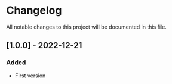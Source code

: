# Changelog

All notable changes to this project will be documented in this file.

## [1.0.0] - 2022-12-21

### Added

* First version
